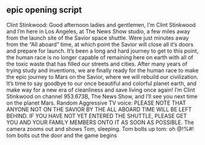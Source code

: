 ## epic opening script
Clint Stinkwood: Good afternoon ladies and gentlemen, I’m Clint Stinkwood and I’m here in Los Angeles, at The News Show studio, a few miles away from the launch site of the Savior space shuttle. Were just minutes away from the “All aboard” time, at which point the Savior will close all it’s doors and prepare for launch. It’s been a long and hard journey to get to this point, the human race is no longer capable of remaining here on earth with all of the toxic waste that has filled our streets and cities. After many years of trying study and inventions, we are finally ready for the human race to make the epic journey to Mars on the Savior, where we will rebuild our civilization. It’s time to say goodbye to our once beautiful and colorful planet earth, and make way for a new era of cleanliness and save living once again! I’m Clint Stinkwood on channel 953.673B, The News Show, and I’ll see you next time on the planet Mars.
Random Aggressive TV voice: PLEASE NOTE THAT ANYONE NOT ON THE SAVIOR BY THE ALL ABOARD TIME WILL BE LEFT BEHIND. IF YOU HAVE NOT YET ENTERED THE SHUTTLE, PLEASE GET YOU AND YOUR FAMILY MEMBERS ONTO IT AS SOON AS POSSIBLE.
The camera zooms out and shows Tom, sleeping. Tom bolts up
tom: oh @!%#!
tom bolts out the door and the game begins
